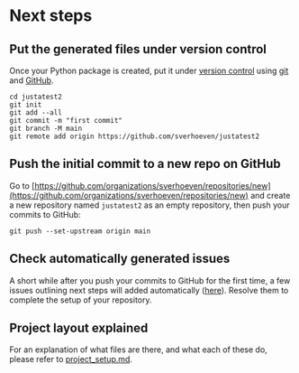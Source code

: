 # Next steps

## Put the generated files under version control

Once your Python package is created, put it under [version
control](https://guide.esciencecenter.nl/#/best_practices/version_control) using
[git](https://git-scm.com/) and [GitHub](https://github.com/).

```shell
cd justatest2
git init
git add --all
git commit -m "first commit"
git branch -M main
git remote add origin https://github.com/sverhoeven/justatest2
```

## Push the initial commit to a new repo on GitHub

Go to
[https://github.com/organizations/sverhoeven/repositories/new](https://github.com/organizations/sverhoeven/repositories/new)
and create a new repository named `justatest2` as an empty repository, then push your commits to GitHub:

```shell
git push --set-upstream origin main
```

## Check automatically generated issues

A short while after you push your commits to GitHub for the first time, a few issues outlining next steps will added
automatically ([here](https://github.com/sverhoeven/justatest2/issues?q=author%3Aapp%2Fgithub-actions)). Resolve them to complete the
setup of your repository.

## Project layout explained

For an explanation of what files are there, and what each of these do, please refer to [project_setup.md](project_setup.md).
